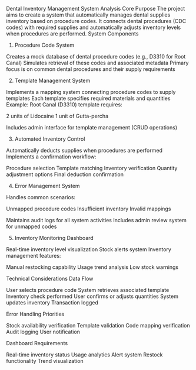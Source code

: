 Dental Inventory Management System Analysis
Core Purpose
The project aims to create a system that automatically manages dental supplies inventory based on procedure codes. It connects dental procedures (CDC codes) with required supplies and automatically adjusts inventory levels when procedures are performed.
System Components
1. Procedure Code System

Creates a mock database of dental procedure codes (e.g., D3310 for Root Canal)
Simulates retrieval of these codes and associated metadata
Primary focus is on common dental procedures and their supply requirements

2. Template Management System

Implements a mapping system connecting procedure codes to supply templates
Each template specifies required materials and quantities
Example: Root Canal (D3310) template requires:

2 units of Lidocaine
1 unit of Gutta-percha


Includes admin interface for template management (CRUD operations)

3. Automated Inventory Control

Automatically deducts supplies when procedures are performed
Implements a confirmation workflow:

Procedure selection
Template matching
Inventory verification
Quantity adjustment options
Final deduction confirmation



4. Error Management System

Handles common scenarios:

Unmapped procedure codes
Insufficient inventory
Invalid mappings


Maintains audit logs for all system activities
Includes admin review system for unmapped codes

5. Inventory Monitoring Dashboard

Real-time inventory level visualization
Stock alerts system
Inventory management features:

Manual restocking capability
Usage trend analysis
Low stock warnings



Technical Considerations
Data Flow

User selects procedure code
System retrieves associated template
Inventory check performed
User confirms or adjusts quantities
System updates inventory
Transaction logged

Error Handling Priorities

Stock availability verification
Template validation
Code mapping verification
Audit logging
User notification

Dashboard Requirements

Real-time inventory status
Usage analytics
Alert system
Restock functionality
Trend visualization
